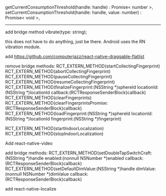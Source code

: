 
getCurrentConsumptionThreshold(handle: handle)                        : Promise< number >,
setCurrentConsumptionThreshold(handle: handle, value: number)         : Promise< void >,


----------------------------------------

add bridge method vibrate(type: string);

this does not have to do anything, just be there. Android uses the RN vibration module.

add https://github.com/computerjazz/react-native-draggable-flatlist

remove bridge methods:
RCT_EXTERN_METHOD(startCollectingFingerprint)
RCT_EXTERN_METHOD(abortCollectingFingerprint)
RCT_EXTERN_METHOD(pauseCollectingFingerprint)
RCT_EXTERN_METHOD(resumeCollectingFingerprint)
RCT_EXTERN_METHOD(finalizeFingerprint:(NSString *)sphereId locationId:(NSString *)locationId callback:(RCTResponseSenderBlock)callback)
RCT_EXTERN_METHOD(clearFingerprints)
RCT_EXTERN_METHOD(clearFingerprintsPromise:(RCTResponseSenderBlock)callback)
RCT_EXTERN_METHOD(loadFingerprint:(NSString *)sphereId locationId:(NSString *)locationId fingerprint:(NSString *)fingerprint)

RCT_EXTERN_METHOD(startIndoorLocalization)
RCT_EXTERN_METHOD(stopIndoorLocalization)

Add react-native-video

add bridge methods:
RCT_EXTERN_METHOD(setDoubleTapSwitchCraft:(NSString *)handle enabled:(nonnull NSNumber *)enabled callback:(RCTResponseSenderBlock)callback)
RCT_EXTERN_METHOD(setDefaultDimValue:(NSString *)handle dimValue:(nonnull NSNumber *)dimValue callback:(RCTResponseSenderBlock)callback)

add react-native-localize
